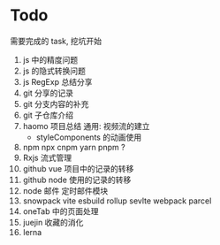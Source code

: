 # Todo

需要完成的 task, 挖坑开始

1. js 中的精度问题
2. js 的隐式转换问题
3. js RegExp 总结分享
4. git 分享的记录
5. git 分支内容的补充
6. git 子仓库介绍
7. haomo 项目总结 通用: 视频流的建立
   - styleComponents 的动画使用
8. npm npx cnpm yarn pnpm ?
9. Rxjs 流式管理
10. github vue 项目中的记录的转移
11. github node 使用的记录的转移
12. node 邮件 定时邮件模块
13. snowpack vite esbuild rollup sevlte webpack parcel
14. oneTab 中的页面处理
15. juejin 收藏的消化
16. lerna
